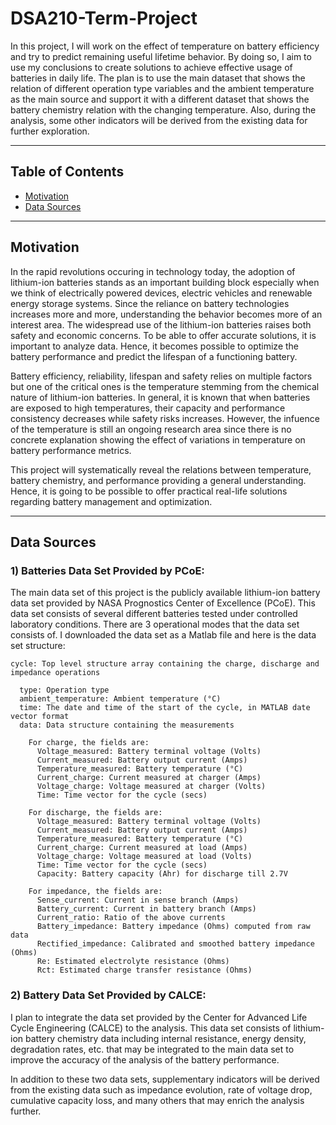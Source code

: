 # DSA210-Term-Project

In this project, I will work on the effect of temperature on battery efficiency and try to predict remaining useful lifetime behavior. By doing so, I aim to use my conclusions to create solutions to achieve effective usage of batteries in daily life. The plan is to use the main dataset that shows the relation of different operation type variables and the ambient temperature as the main source and support it with a different dataset that shows the battery chemistry relation with the changing temperature. Also, during the analysis, some other indicators will be derived from the existing data for further exploration.

---

## Table of Contents
- [Motivation](#motivation)
- [Data Sources](#data-sources)

---

## Motivation

In the rapid revolutions occuring in technology today, the adoption of lithium-ion batteries stands as an important building block especially when we think of electrically powered devices, electric vehicles and renewable energy storage systems. Since the reliance on battery technologies increases more and more, understanding the behavior becomes more of an interest area. The widespread use of the lithium-ion batteries raises both safety and economic concerns. To be able to offer accurate solutions, it is important to analyze data. Hence, it becomes possible to optimize the battery performance and predict the lifespan of a functioning battery.

Battery efficiency, reliability, lifespan and safety relies on multiple factors but one of the critical ones is the temperature stemming from the chemical nature of lithium-ion batteries. In general, it is known that when batteries are exposed to high temperatures, their capacity and performance consistency decreases while safety risks increases. However, the infuence of the temperature is still an ongoing research area since there is no concrete explanation showing the effect of variations in temperature on battery performance metrics.

This project will systematically reveal the relations between temperature, battery chemistry, and performance providing a general understanding. Hence, it is going to be possible to offer practical real-life solutions regarding battery management and optimization.

---

## Data Sources

### 1)  **Batteries Data Set Provided by PCoE:**

The main data set of this project is the publicly available lithium-ion battery data set provided by NASA Prognostics Center of Excellence (PCoE). This data set consists of several different batteries tested under controlled laboratory conditions. There are 3 operational modes that the data set consists of. I downloaded the data set as a Matlab file and here is the data set structure:

```
cycle: Top level structure array containing the charge, discharge and impedance operations

  type: Operation type
  ambient_temperature: Ambient temperature (°C)
  time: The date and time of the start of the cycle, in MATLAB date vector format
  data: Data structure containing the measurements

    For charge, the fields are:
      Voltage_measured: Battery terminal voltage (Volts)
      Current_measured: Battery output current (Amps)
      Temperature_measured: Battery temperature (°C)
      Current_charge: Current measured at charger (Amps)
      Voltage_charge: Voltage measured at charger (Volts)
      Time: Time vector for the cycle (secs)
  
    For discharge, the fields are:
      Voltage_measured: Battery terminal voltage (Volts)
      Current_measured: Battery output current (Amps)
      Temperature_measured: Battery temperature (°C)
      Current_charge: Current measured at load (Amps)
      Voltage_charge: Voltage measured at load (Volts)
      Time: Time vector for the cycle (secs)
      Capacity: Battery capacity (Ahr) for discharge till 2.7V

    For impedance, the fields are:
      Sense_current: Current in sense branch (Amps)
      Battery_current: Current in battery branch (Amps)
      Current_ratio: Ratio of the above currents
      Battery_impedance: Battery impedance (Ohms) computed from raw data
      Rectified_impedance: Calibrated and smoothed battery impedance (Ohms)
      Re: Estimated electrolyte resistance (Ohms)
      Rct: Estimated charge transfer resistance (Ohms)
```

### 2)  **Battery Data Set Provided by CALCE:**

I plan to integrate the data set provided by the Center for Advanced Life Cycle Engineering (CALCE) to the analysis. This data set consists of lithium-ion battery chemistry data including internal resistance, energy density, degradation rates, etc. that may be integrated to the main data set to improve the accuracy of the analysis of the battery performance.

In addition to these two data sets, supplementary indicators will be derived from the existing data such as impedance evolution, rate of voltage drop, cumulative capacity loss, and many others that may enrich the analysis further.
